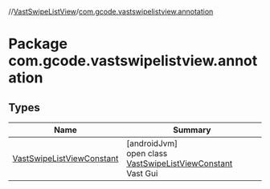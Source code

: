 //[VastSwipeListView](../../index.md)/[com.gcode.vastswipelistview.annotation](index.md)

# Package com.gcode.vastswipelistview.annotation

## Types

| Name | Summary |
|---|---|
| [VastSwipeListViewConstant](-vast-swipe-list-view-constant/index.md) | [androidJvm]<br>open class [VastSwipeListViewConstant](-vast-swipe-list-view-constant/index.md)<br>Vast Gui |
